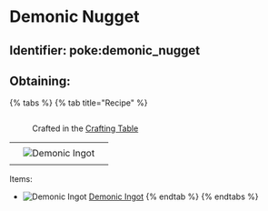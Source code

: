# Demonic Nugget

## Identifier: poke:demonic\_nugget



## Obtaining:

{% tabs %}
{% tab title="Recipe" %}
<figure><img src="https://minecraft.wiki/images/thumb/Crafting_Table_JE4_BE3.png/150px-Crafting_Table_JE4_BE3.png?5767f" alt=""><figcaption><p>Crafted in the <a href="https://minecraft.wiki/w/Crafting_Table">Crafting Table</a></p></figcaption></figure>

|     |                                                                                                   |     |
| :-: | :-----------------------------------------------------------------------------------------------: | :-: |
|     |                                                                                                   |     |
|     | ![Demonic Ingot](https://github.com/user-attachments/assets/2332c89f-38d6-4a08-944a-9421758259aa) |     |
|     |                                                                                                   |     |

Items:

* <img src="https://github.com/user-attachments/assets/2332c89f-38d6-4a08-944a-9421758259aa" alt="Demonic Ingot" data-size="line"> [Demonic Ingot](../ingots/demonic-ingot.md)
{% endtab %}
{% endtabs %}
